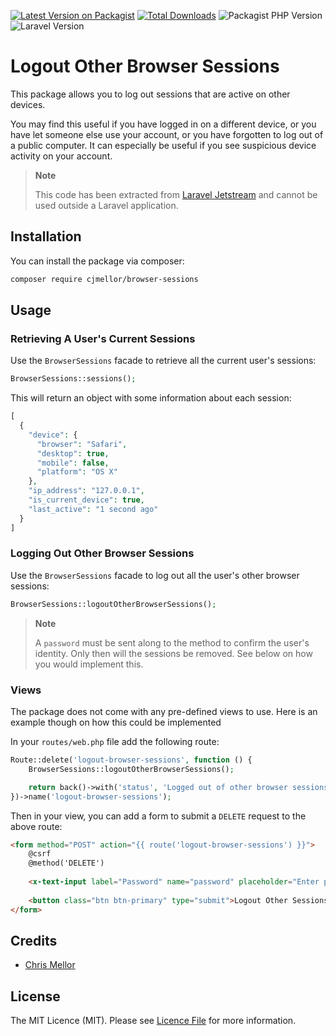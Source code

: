 [![Latest Version on Packagist](https://img.shields.io/packagist/v/cjmellor/browser-sessions?color=rgb%2856%20189%20248%29&label=release&style=for-the-badge)](https://packagist.org/packages/cjmellor/browser-sessions)
[![Total Downloads](https://img.shields.io/packagist/dt/cjmellor/browser-sessions.svg?color=rgb%28249%20115%2022%29&style=for-the-badge)](https://packagist.org/packages/cjmellor/browser-sessions)
![Packagist PHP Version](https://img.shields.io/packagist/dependency-v/cjmellor/browser-sessions/php?color=rgb%28165%20180%20252%29&logo=php&logoColor=rgb%28165%20180%20252%29&style=for-the-badge)
![Laravel Version](https://img.shields.io/badge/laravel-^10-rgb(235%2068%2050)?style=for-the-badge&logo=laravel)

# Logout Other Browser Sessions

This package allows you to log out sessions that are active on other devices.

You may find this useful if you have logged in on a different device, or you have let someone else use your account, or you have forgotten to log out of a public computer. It can especially be useful if you see suspicious device activity on your account.

> **Note**
> 
> This code has been extracted from [Laravel Jetstream](https://jetstream.laravel.com) and cannot be used outside a Laravel application.

## Installation

You can install the package via composer:

```bash
composer require cjmellor/browser-sessions
```

## Usage

### Retrieving A User's Current Sessions

Use the `BrowserSessions` facade to retrieve all the current user's sessions:

```php
BrowserSessions::sessions();
```

This will return an object with some information about each session:

```php
[
  {
    "device": {
      "browser": "Safari",
      "desktop": true,
      "mobile": false,
      "platform": "OS X"
    },
    "ip_address": "127.0.0.1",
    "is_current_device": true,
    "last_active": "1 second ago"
  }
]
```

### Logging Out Other Browser Sessions

Use the `BrowserSessions` facade to log out all the user's other browser sessions:

```php
BrowserSessions::logoutOtherBrowserSessions();
```

> **Note**
> 
> A `password` must be sent along to the method to confirm the user's identity. Only then will the sessions be removed. See below on how you would implement this.

### Views

The package does not come with any pre-defined views to use. Here is an example though on how this could be implemented

In your `routes/web.php` file add the following route:

```php
Route::delete('logout-browser-sessions', function () {
    BrowserSessions::logoutOtherBrowserSessions();

    return back()->with('status', 'Logged out of other browser sessions.');
})->name('logout-browser-sessions');
```

Then in your view, you can add a form to submit a `DELETE` request to the above route:

```html
<form method="POST" action="{{ route('logout-browser-sessions') }}">
    @csrf
    @method('DELETE')
    
    <x-text-input label="Password" name="password" placeholder="Enter password" type="password" />
    
    <button class="btn btn-primary" type="submit">Logout Other Sessions</button>
</form>
```

## Credits

 - [Chris Mellor](https://github.com/cjmellor)

## License

The MIT Licence (MIT). Please see [Licence File](LICENSE) for more information.
